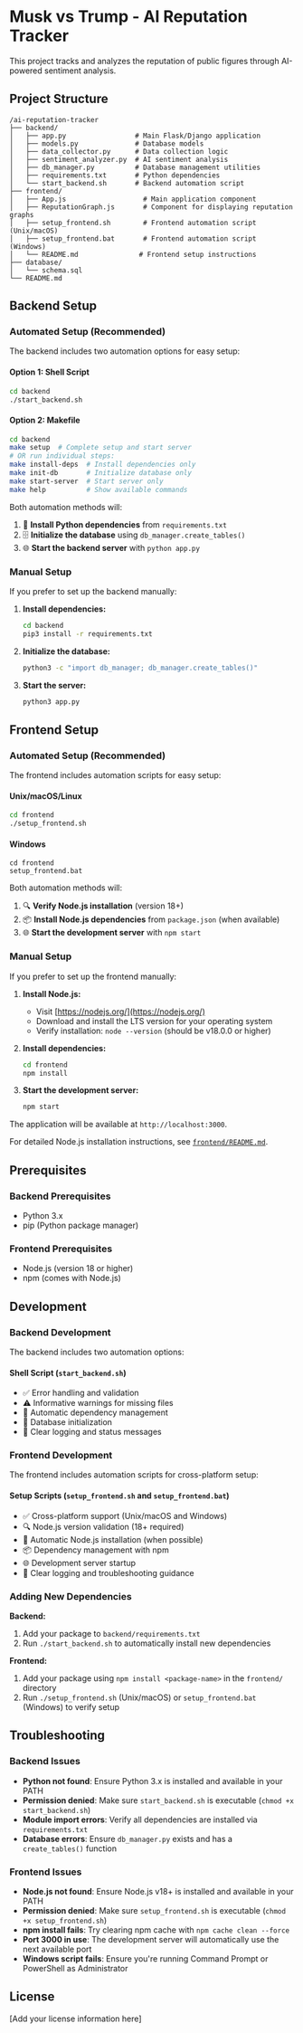 # Musk vs Trump - AI Reputation Tracker

This project tracks and analyzes the reputation of public figures through AI-powered sentiment analysis.

## Project Structure

```
/ai-reputation-tracker
├── backend/
│   ├── app.py                 # Main Flask/Django application
│   ├── models.py              # Database models
│   ├── data_collector.py      # Data collection logic
│   ├── sentiment_analyzer.py  # AI sentiment analysis
│   ├── db_manager.py          # Database management utilities
│   ├── requirements.txt       # Python dependencies
│   └── start_backend.sh       # Backend automation script
├── frontend/
│   ├── App.js                   # Main application component
│   ├── ReputationGraph.js       # Component for displaying reputation graphs
│   ├── setup_frontend.sh        # Frontend automation script (Unix/macOS)
│   ├── setup_frontend.bat       # Frontend automation script (Windows)
│   └── README.md               # Frontend setup instructions
├── database/
│   └── schema.sql
└── README.md
```

## Backend Setup

### Automated Setup (Recommended)

The backend includes two automation options for easy setup:

#### Option 1: Shell Script
```bash
cd backend
./start_backend.sh
```

#### Option 2: Makefile
```bash
cd backend
make setup  # Complete setup and start server
# OR run individual steps:
make install-deps  # Install dependencies only
make init-db       # Initialize database only
make start-server  # Start server only
make help          # Show available commands
```

Both automation methods will:
1. 🐍 **Install Python dependencies** from `requirements.txt`
2. 🗄️ **Initialize the database** using `db_manager.create_tables()`
3. 🌐 **Start the backend server** with `python app.py`

### Manual Setup

If you prefer to set up the backend manually:

1. **Install dependencies:**
   ```bash
   cd backend
   pip3 install -r requirements.txt
   ```

2. **Initialize the database:**
   ```bash
   python3 -c "import db_manager; db_manager.create_tables()"
   ```

3. **Start the server:**
   ```bash
   python3 app.py
   ```

## Frontend Setup

### Automated Setup (Recommended)

The frontend includes automation scripts for easy setup:

#### Unix/macOS/Linux
```bash
cd frontend
./setup_frontend.sh
```

#### Windows
```batch
cd frontend
setup_frontend.bat
```

Both automation methods will:
1. 🔍 **Verify Node.js installation** (version 18+)
2. 📦 **Install Node.js dependencies** from `package.json` (when available)
3. 🌐 **Start the development server** with `npm start`

### Manual Setup

If you prefer to set up the frontend manually:

1. **Install Node.js:**
   - Visit [https://nodejs.org/](https://nodejs.org/)
   - Download and install the LTS version for your operating system
   - Verify installation: `node --version` (should be v18.0.0 or higher)

2. **Install dependencies:**
   ```bash
   cd frontend
   npm install
   ```

3. **Start the development server:**
   ```bash
   npm start
   ```

The application will be available at `http://localhost:3000`.

For detailed Node.js installation instructions, see [`frontend/README.md`](frontend/README.md).

## Prerequisites

### Backend Prerequisites
- Python 3.x
- pip (Python package manager)

### Frontend Prerequisites
- Node.js (version 18 or higher)
- npm (comes with Node.js)

## Development

### Backend Development

The backend includes two automation options:

#### Shell Script (`start_backend.sh`)
- ✅ Error handling and validation
- ⚠️ Informative warnings for missing files
- 🚀 Automatic dependency management
- 🔄 Database initialization
- 📝 Clear logging and status messages

### Frontend Development

The frontend includes automation scripts for cross-platform setup:

#### Setup Scripts (`setup_frontend.sh` and `setup_frontend.bat`)
- ✅ Cross-platform support (Unix/macOS and Windows)
- 🔍 Node.js version validation (18+ required)
- 🚀 Automatic Node.js installation (when possible)
- 📦 Dependency management with npm
- 🌐 Development server startup
- 📝 Clear logging and troubleshooting guidance

### Adding New Dependencies

**Backend:**
1. Add your package to `backend/requirements.txt`
2. Run `./start_backend.sh` to automatically install new dependencies

**Frontend:**
1. Add your package using `npm install <package-name>` in the `frontend/` directory
2. Run `./setup_frontend.sh` (Unix/macOS) or `setup_frontend.bat` (Windows) to verify setup

## Troubleshooting

### Backend Issues
- **Python not found**: Ensure Python 3.x is installed and available in your PATH
- **Permission denied**: Make sure `start_backend.sh` is executable (`chmod +x start_backend.sh`)
- **Module import errors**: Verify all dependencies are installed via `requirements.txt`
- **Database errors**: Ensure `db_manager.py` exists and has a `create_tables()` function

### Frontend Issues
- **Node.js not found**: Ensure Node.js v18+ is installed and available in your PATH
- **Permission denied**: Make sure `setup_frontend.sh` is executable (`chmod +x setup_frontend.sh`)
- **npm install fails**: Try clearing npm cache with `npm cache clean --force`
- **Port 3000 in use**: The development server will automatically use the next available port
- **Windows script fails**: Ensure you're running Command Prompt or PowerShell as Administrator

## License

[Add your license information here]
